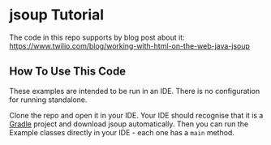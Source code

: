 # jsoup Tutorial

The code in this repo supports by blog post about it:
https://www.twilio.com/blog/working-with-html-on-the-web-java-jsoup

## How To Use This Code

These examples are intended to be run in an IDE. There is no configuration for running standalone.

Clone the repo and open it in your IDE. Your IDE should recognise that it is a [Gradle](https://gradle.org) project and download jsoup automatically. Then you can run the Example classes directly in your IDE - each one has a `main` method.
